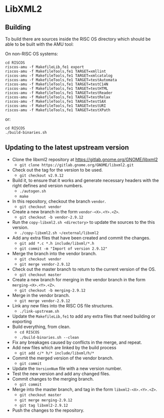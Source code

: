 # LibXML2

## Building

To build there are sources inside the RISC OS directory which should be able to be
built with the AMU tool:

On non-RISC OS systems:

    cd RISCOS
    riscos-amu -f MakefileLib,fe1 export
    riscos-amu -f MakefileTools,fe1 TARGET=xmllint
    riscos-amu -f MakefileTools,fe1 TARGET=xmlcatalog
    riscos-amu -f MakefileTools,fe1 TARGET=testAutomata
    riscos-amu -f MakefileTools,fe1 TARGET=testC14N
    riscos-amu -f MakefileTools,fe1 TARGET=testHTML
    riscos-amu -f MakefileTools,fe1 TARGET=testReader
    riscos-amu -f MakefileTools,fe1 TARGET=testRelax
    riscos-amu -f MakefileTools,fe1 TARGET=testSAX
    riscos-amu -f MakefileTools,fe1 TARGET=testURI
    riscos-amu -f MakefileTools,fe1 TARGET=testXPath

or:

    cd RISCOS
    ./build-binaries.sh

## Updating to the latest upstream version

- Clone the libxml2 repository at https://gitlab.gnome.org/GNOME/libxml2
    - `git clone https://gitlab.gnome.org/GNOME/libxml2.git`
- Check out the tag for the version to be used.
    - `git checkout v2.9.12`
- Build it, to ensure that it works and generate necessary headers with the right defines and version numbers.
    - `./autogen.sh`
    - `make`
- In this repository, checkout the branch `vendor`.
    - `git checkout vendor`
- Create a new branch in the form `vendor-<X>.<Y>.<Z>`.
    - `git checkout -b vendor-2.9.12`
- Run the `copy-libxml2.sh <directory>` to update the sources to the this version.
    - `./copy-libxml2.sh ~/external/libxml2`
- Add any extra files that have been created and commit the changes.
    - `git add *.c *.h include/libxml/*.h`
    - `git commit -m "Import of version 2.9.12"`
- Merge the branch into the vendor branch.
    - `git checkout vendor`
    - `git merge vendor-2.9.12`
- Check out the master branch to return to the current version of the OS.
    - `git checkout master`
- Create a new branch for merging in the vendor branch in the form `merging-<X>.<Y>.<Z>`.
    - `git checkout -b merging-2.9.12`
- Merge in the vendor branch.
    - `git merge vendor-2.9.12`
- Link any new files into the RISC OS file structures.
    - `./link-upstream.sh`
- Update the `MakefileLib,fe1` to add any extra files that need building or exporting
- Build everything, from clean.
    - `cd RISCOS`
    - `./build-binaries.sh --clean`
- Fix any breakages caused by conflicts in the merge, and repeat.
- Add new files which are linked by the build process
    - `git add c/* h/* include/libxml/h/*`
- Commit the merged version of the vendor branch.
    - `git commit`
- Update the `VersionNum` file with a new version number.
- Test the new version and add any changed files.
- Commit changes to the merging branch.
    - `git commit`
- Merge into the master branch, and tag in the form `libxml2-<X>.<Y>.<Z>`.
    - `git checkout master`
    - `git merge merging-2.9.12`
    - `git tag libxml2-2.9.12`
- Push the changes to the repository.

